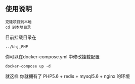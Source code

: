 ## 使用说明

```
克隆项目到本地
cd 到本地目录
```

目前挂载目录在
```
../bhj_PHP
```
你可以在docker-compose.yml 中修改挂载配置

```
docker-compose up -d
```
就这样 你就拥有了 PHP5.6 + redis + mysql5.6 + nginx 的环境


